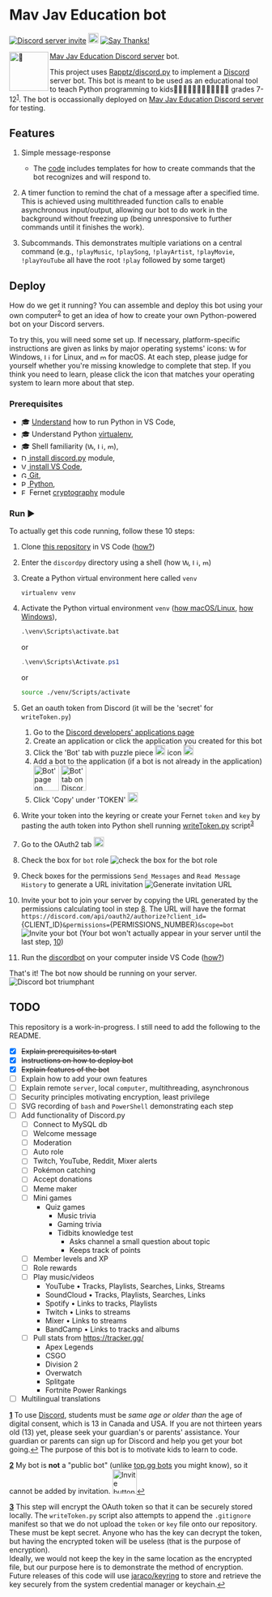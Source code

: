 # Mav Jav Education bot

<a href="https://discord.gg/KzzTBbr" alt="Discord server invite">![Discord server invite](https://discordapp.com/api/guilds/336642139381301249/embed.png)</a>
<a href="https://pypi.python.org/pypi/discord.py"><object data="https://img.shields.io/pypi/v/discord.py.svg" type="image/svg+xml" alt="PyPI version info" height="20vh" align="initial"><img src="https://img.shields.io/pypi/v/discord.py.svg" alt="PyPI version info" height="20vh" align="initial"></object></a>
   [![Say Thanks!](https://img.shields.io/badge/Say%20Thanks-!-1EAEDB.svg)](https://saythanks.io/to/javid@mavaddat.ca)

[Mav Jav Education Discord server](https://discord.gg/KzzTBbr) bot. <img src="robot.png" alt="🤖" height="77vw" align="left">

This project uses [Rapptz/discord.py](https://github.com/Rapptz/discord.py) to implement a [Discord](HTTPS://discord.gg) server bot. This bot is meant to be used as an educational tool to teach Python programming to kids🦸🏼‍♀️🦸🏼‍♂️🦸🏽‍♀️🦸🏽‍♂️ grades 7-12<sup id="a1">[1](#f1)</sup>. The bot is occassionally deployed on [Mav Jav Education Discord server](https://discord.gg/KzzTBbr) for testing.

## Features

1. Simple message-response

   - The [code](discordbot.py) includes templates for how to create commands that the bot recognizes and will respond to.

2. A timer function to remind the chat of a message after a specified time. This is achieved using multithreaded function calls to enable asynchronous input/output, allowing our bot to do work in the background without freezing up (being unresponsive to further commands until it finishes the work).
3. Subcommands. This demonstrates multiple variations on a central command (e.g., `!playMusic`, `!playSong`, `!playArtist`, `!playMovie`, `!playYouTube` all have the root `!play` followed by some target)

## Deploy

How do we get it running? You can assemble and deploy this bot using your own computer<sup id="a2">[2](#f2)</sup> to get an idea of how to create your own Python-powered bot on your Discord servers.

To try this, you will need some set up. If necessary, platform-specific instructions are given as links by major operating systems' icons: <a  alt="Windows 10 Logo"><object data="https://raw.githubusercontent.com/mavaddat-javid-education/images/master/icons/windows10.svg" type="image/svg+xml" alt="Windows 10 Logo" height="12vh" align="initial"><img src="https://raw.githubusercontent.com/mavaddat-javid-education/images/master/icons/windows10.svg" alt="Windows 10 Logo" height="12vh" align="initial"></object></a> for Windows, <a alt="Linux logo" ><object data="https://raw.githubusercontent.com/mavaddat-javid-education/images/master/icons/linux.svg" type="image/svg+xml" alt="Linux logo" height="12vh" align="initial"><img src="https://raw.githubusercontent.com/mavaddat-javid-education/images/master/icons/linux.svg" alt="Linux logo" height="12vh" align="initial"></object></a> for Linux, and <a alt="macOS Logo" ><object data="https://raw.githubusercontent.com/mavaddat-javid-education/images/master/icons/macos.svg" type="image/svg+xml" alt="macOS Logo" height="12vh" align="initial"><img src="https://raw.githubusercontent.com/mavaddat-javid-education/images/master/icons/macos.svg" alt="macOS Logo" height="12vh" align="initial"></object></a> for macOS. At each step, please judge for yourself whether you're missing knowledge to complete that step. If you think you need to learn, please click the icon that matches your operating system to learn more about that step.

### Prerequisites

- 🎓 [Understand](https://code.visualstudio.com/docs/python/python-tutorial) how to run Python in VS Code,
- 🎓 Understand Python [virtualenv](https://realpython.com/python-virtual-environments-a-primer/),
- 🎓 Shell familiarity (<a href="https://www.guru99.com/powershell-tutorial.html"><object data="https://raw.githubusercontent.com/mavaddat-javid-education/images/master/icons/windows10.svg" type="image/svg+xml" alt="Windows 10 Logo" height="12vh" align="initial"><img src="https://raw.githubusercontent.com/mavaddat-javid-education/images/master/icons/windows10.svg" alt="Windows 10 Logo" height="12vh" align="initial"></object></a>, <a href="https://www.bash.academy/"><object data="https://raw.githubusercontent.com/mavaddat-javid-education/images/master/icons/linux.svg" type="image/svg+xml" alt="Linux logo" height="12vh" align="initial"><img src="https://raw.githubusercontent.com/mavaddat-javid-education/images/master/icons/linux.svg" alt="Linux logo" height="12vh" align="initial"></object></a>, <a href="https://tidbits.com/2019/12/08/resources-for-adapting-to-zsh-in-catalina/"><object data="https://raw.githubusercontent.com/mavaddat-javid-education/images/master/icons/macos.svg" type="image/svg+xml" alt="macOS Logo" height="12vh" align="initial"><img src="https://raw.githubusercontent.com/mavaddat-javid-education/images/master/icons/macos.svg" alt="macOS Logo" height="12vh" align="initial"></object></a>),
- [<img src="discordpy.svg" alt="Discord.py Logo" height="12vh" align="initial"/> install discord.py](https://pypi.org/project/discord.py/) module,
- [<img src="https://raw.githubusercontent.com/mavaddat-javid-education/images/master/icons/vscode.svg" alt="VS Code Logo" height="12vh" align="initial"/> install VS Code](https://code.visualstudio.com
),
- [<img src="https://raw.githubusercontent.com/mavaddat-javid-education/images/master/icons/git.svg" alt="Git Logo" height="12vh" align="initial"/> Git](https://marketplace.visualstudio.com/items?itemName=donjayamanne.git-extension-pack),
- [<img src="https://upload.wikimedia.org/wikipedia/commons/c/c3/Python-logo-notext.svg" alt="Python Logo" height="12vh" align="initial"/> Python](https://marketplace.visualstudio.com/items?itemName=ms-python.python),
- <img src="encryption.svg" alt="Encryption icon" height="12vh" align="initial"/> Fernet [cryptography](https://pypi.org/project/cryptography/) module

### Run ▶

To actually get this code running, follow these 10 steps:

1. Clone [this repository](https://github.com/mavaddat-javid-education/discordpy.git) in VS Code ([how?](https://youtu.be/f3DBSH2VoHQ))
2. Enter the `discordpy` directory using a shell (how <a href="https://docs.microsoft.com/en-us/powershell/module/microsoft.powershell.management/set-location?view=powershell-7"><object data="https://raw.githubusercontent.com/mavaddat-javid-education/images/master/icons/windows10.svg" type="image/svg+xml" alt="Windows 10 Logo" height="12vh" align="initial"><img src="https://raw.githubusercontent.com/mavaddat-javid-education/images/master/icons/windows10.svg" alt="Windows 10 Logo" height="12vh" align="initial"></object></a>, <a href="http://linuxcommand.org/lc3_lts0010.php"><object data="https://raw.githubusercontent.com/brandonmaul/brandonmaul.github.io/dc9ec94fac737539b038ed92b739dc23b6e0a3e0/vendor/fontawesome-free/svgs/brands/linux.svg" type="image/svg+xml" alt="Linus logo" height="12vh" align="initial"><img src="https://raw.githubusercontent.com/brandonmaul/brandonmaul.github.io/dc9ec94fac737539b038ed92b739dc23b6e0a3e0/vendor/fontawesome-free/svgs/brands/linux.svg" alt="Linux logo" height="12vh" align="initial"></object></a>, <a href="https://macpaw.com/how-to/use-terminal-on-mac"><object data="https://raw.githubusercontent.com/mavaddat-javid-education/images/master/icons/macos.svg" type="image/svg+xml" alt="macOS Logo" height="12vh" align="initial"><img src="https://raw.githubusercontent.com/mavaddat-javid-education/images/master/icons/macos.svg" alt="macOS Logo" height="12vh" align="initial"></object></a>)
3. Create a Python virtual environment here called `venv`

   ```shell
   virtualenv venv
   ```

4. Activate the Python virtual environment `venv`
   ([how macOS/Linux](https://youtu.be/Kg1Yvry_Ydk), [how Windows](https://youtu.be/APOPm01BVrk)),

   ```cmd
   .\venv\Scripts\activate.bat
   ```

   or

   ```powershell
   .\venv\Scripts\Activate.ps1
   ```

   or

   ```bash
   source ./venv/Scripts/activate
   ```

5. Get an oauth token from Discord (it will be the 'secret' for `writeToken.py`)
   1. Go to the [Discord developers' applications page](https://discord.com/developers/applications/)
   2. Create an application or click the application you created for this bot
   3. Click the 'Bot' tab with puzzle piece <object data="discordPuzzle.svg" type="image/svg+xml" alt="'Bot' tab on Discord developer's application" height="20vh" align="initial"><img src="discordPuzzle.svg" alt="Bot' tab on Discord developer's application" height="20vh" align="initial"></object></a> icon <object data="botTab.svg" type="image/svg+xml" alt="Bot tab" height="20vh" align="initial"><img src="botTab" alt="Bot tab" height="20vh" align="initial"></object></a>
   4. Add a bot to the application (if a bot is not already in the application) <object data="botPage.svg" type="image/svg+xml" alt="Add 'Bot' prompt on Discord developer's application" height="50vh" align="initial"><img src="botPage.svg" alt="Bot' page on Discord developer's application" height="50vh" align="initial"></object></a> <object data="addBot.svg" type="image/svg+xml" alt="Add 'Bot' prompt on Discord developer's application" height="50vh" align="initial"><img src="addBot.svg" alt="Bot' tab on Discord developer's application" height="50vh" align="initial"></object></a>
   5. Click 'Copy' under 'TOKEN' <object data="copyToken.svg" type="image/svg+xml" alt="Copy the token" height="20vh" align="initial"><img src="copyToken" alt="Copy the token" height="20vh" align="initial"></object></a>
6. Write your token into the keyring or create your Fernet `token` and `key` by pasting the auth token into Python shell running [writeToken.py](writeToken.py) script<sup id="a3">[3](#f3)</sup>
7. Go to the OAuth2 tab <object data="oauthTab.svg" type="image/svg+xml" alt="OAuth2 tab" height="20vh" align="initial"><img src="oauthTab" alt="OAuth2 tab" height="20vh" align="initial"></object></a>
8. Check the box for `bot` role ![check the box for the bot role](botRole.svg)
9. Check boxes for the permissions `Send Messages` and `Read Message History` to generate a URL inivitation ![Generate invitation URL](urlInvite.svg)
10. Invite your bot to join your server by copying the URL generated by the permissions calculating tool in step [8](#8). The URL will have the format `https://discord.com/api/oauth2/authorize?client_id=`{CLIENT_ID}`&permissions=`{PERMISSIONS_NUMBER}`&scope=bot` ![Invite your bot](DiscordDeveloperPortal.gif) (Your bot won't actually appear in your server until the last step, [10](#10))
11. Run the [discordbot](discordbot.py) on your computer inside VS Code ([how?](https://code.visualstudio.com/docs/editor/debugging))

That's it! The bot now should be running on your server.
![Discord bot triumphant](https://repository-images.githubusercontent.com/249074169/5fd08080-98f9-11ea-84da-b012160872c7)

## TODO

This repository is a work-in-progress. I still need to add the following to the README.

- [x] ~~Explain prerequisites to start~~
- [x] ~~Instructions on how to deploy bot~~
- [x] ~~Explain features of the bot~~
- [ ] Explain how to add your own features
- [ ] Explain remote `server`, local `computer`, multithreading, asynchronous
- [ ] Security principles motivating encryption, least privilege
- [ ] SVG recording of `bash` and `PowerShell` demonstrating each step
- [ ] Add functionality of Discord.py
  - [ ] Connect to MySQL db
  - [ ] Welcome message
  - [ ] Moderation
  - [ ] Auto role
  - [ ] Twitch, YouTube, Reddit, Mixer alerts
  - [ ] Pokémon catching
  - [ ] Accept donations
  - [ ] Meme maker
  - [ ] Mini games
    - Quiz games
      - Music trivia
      - Gaming trivia
      - Tidbits knowledge test
        - Asks channel a small question about topic
        - Keeps track of points
  - [ ] Member levels and XP
  - [ ] Role rewards
  - [ ] Play music/videos
    - YouTube • Tracks, Playlists, Searches, Links, Streams
    - SoundCloud • Tracks, Playlists, Searches, Links
    - Spotify • Links to tracks, Playlists
    - Twitch • Links to streams
    - Mixer • Links to streams
    - BandCamp • Links to tracks and albums
  - [ ] Pull stats from https://tracker.gg/
    - Apex Legends
    - CSGO
    - Division 2
    - Overwatch
    - Splitgate
    - Fortnite Power Rankings
- [ ] Multilingual translations

[<b id="f1">1</b>](#a1) To use [Discord](https://en.wikipedia.org/wiki/Discord), students must be *same age or older than* the age of digital consent, which is 13 in Canada and USA. If you are not thirteen years old (13) yet, please seek your guardian's or parents' assistance. Your guardian or parents can sign up for Discord and help you get your bot going.[↩](#a1)
The purpose of this bot is to motivate kids to learn to code.

[<b id="f2">2</b>](#a2) My bot is **not** a "public bot" (unlike [top.gg bots](https://top.gg) you might know), so it cannot be added by invitation. <object data="invite.svg" type="image/svg+xml" alt="Normal invitation" height="48vh" align="initial"><img src="invite.svg" alt="Invite button crossed out" caption="There is no invite button to quickly add this bot to your server" height="48vh" align="initial"></object>[↩](#a2)

[<b id="f3">3</b>](#a3) This step will encrypt the OAuth token so that it can be securely stored locally. The `writeToken.py` script also attempts to append the `.gitignore` manifest so that we do not upload the `token` or `key` file onto our repository. These must be kept secret. Anyone who has the key can decrypt the token, but having the encrypted token will be useless (that is the purpose of encryption). <br/> Ideally, we would not keep the key in the same location as the encrypted file, but our purpose here is to demonstrate the method of encryption. Future releases of this code will use [jaraco/keyring](https://github.com/jaraco/keyring) to store and retrieve the key securely from the system credential manager or keychain.[↩](#a3)

